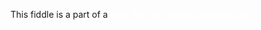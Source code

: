 This fiddle is a part of a <a href="https://www.yogeshchauhan.com/how-to-create-a-flip-pricing-table-using-css-and-javascript/" target="_blank" style="color:white;">Blog Post on YogeshChauhan.com</a>

